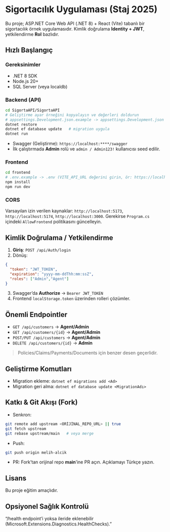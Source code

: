 # Sigortacılık Uygulaması (Staj 2025)

Bu proje; ASP.NET Core Web API (.NET 8) + React (Vite) tabanlı bir sigortacılık örnek uygulamasıdır.
Kimlik doğrulama **Identity + JWT**, yetkilendirme **Rol** bazlıdır.

## Hızlı Başlangıç

### Gereksinimler
- .NET 8 SDK
- Node.js 20+
- SQL Server (veya localdb)

### Backend (API)
```bash
cd SigortaAPI/SigortaAPI
# Geliştirme ayar örneğini kopyalayın ve değerleri doldurun
# appsettings.Development.json.example -> appsettings.Development.json
dotnet restore
dotnet ef database update   # migration uygula
dotnet run
```

* Swagger (Geliştirme): `https://localhost:****/swagger`
* İlk çalıştırmada **Admin** rolü ve `admin / Admin123!` kullanıcısı seed edilir.

### Frontend

```bash
cd frontend
# .env.example -> .env (VITE_API_URL değerini girin, ör: https://localhost:44305)
npm install
npm run dev
```

### CORS

Varsayılan izin verilen kaynaklar: `http://localhost:5173`, `http://localhost:5174`, `http://localhost:3000`.
Gerekirse `Program.cs` içindeki `AllowFrontend` politikasını güncelleyin.

## Kimlik Doğrulama / Yetkilendirme

1. **Giriş**: `POST /api/Auth/login`
2. Dönüş:

```json
{
  "token": "JWT_TOKEN",
  "expiration": "yyyy-mm-ddThh:mm:ssZ",
  "roles": ["Admin","Agent"]
}
```

3. Swagger’da **Authorize** → `Bearer JWT_TOKEN`
4. Frontend `localStorage.token` üzerinden rolleri çözümler.

## Önemli Endpointler

* `GET /api/customers` → **Agent/Admin**
* `GET /api/customers/{id}` → **Agent/Admin**
* `POST/PUT /api/customers` → **Agent/Admin**
* `DELETE /api/customers/{id}` → **Admin**

> Policies/Claims/Payments/Documents için benzer desen geçerlidir.

## Geliştirme Komutları

* Migration ekleme: `dotnet ef migrations add <Ad>`
* Migration geri alma: `dotnet ef database update <MigrationAdı>`

## Katkı & Git Akışı (Fork)

* Senkron:

```bash
git remote add upstream <ORİJİNAL_REPO_URL> || true
git fetch upstream
git rebase upstream/main   # veya merge
```

* Push:

```bash
git push origin melih-alcik
```

* PR: Fork’tan orijinal repo **main**’ine PR açın. Açıklamayı Türkçe yazın.

## Lisans

Bu proje eğitim amaçlıdır.

## Opsiyonel Sağlık Kontrolü

“/health endpoint’i yoksa ileride eklenebilir (Microsoft.Extensions.Diagnostics.HealthChecks).”
